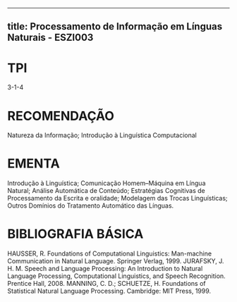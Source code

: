 
---
title: Processamento de Informação em Línguas Naturais - ESZI003 
---

# TPI

3-1-4

# RECOMENDAÇÃO

Natureza da Informação; Introdução à Linguística Computacional

# EMENTA

Introdução à Linguística; Comunicação Homem–Máquina em Língua Natural; Análise Automática de Conteúdo; Estratégias Cognitivas de Processamento da Escrita e oralidade; Modelagem das Trocas Linguísticas; Outros Domínios do Tratamento Automático das Línguas.

# BIBLIOGRAFIA BÁSICA

HAUSSER, R. Foundations of Computational Linguistics: Man-machine Communication in Natural Language. Springer Verlag, 1999.
JURAFSKY, J. H. M. Speech and Language Processing: An Introduction to Natural Language Processing, Computational Linguistics, and Speech Recognition. Prentice Hall, 2008.
MANNING, C. D.; SCHUETZE, H. Foundations of Statistical Natural Language Processing. Cambridge: MIT Press, 1999.
        